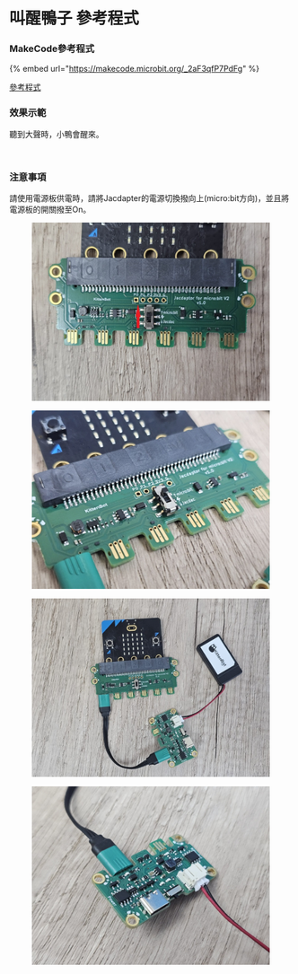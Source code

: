 # 叫醒鴨子 參考程式

### MakeCode參考程式

{% embed url="https://makecode.microbit.org/_2aF3qfP7PdFg" %}

[參考程式](https://makecode.microbit.org/\_2aF3qfP7PdFg)

### 效果示範

聽到大聲時，小鴨會醒來。

<figure><img src="https://learn.kittenbot.cc/assets/images/1693219164076-97d92fc3-7b66-4cc2-bcc9-a72535dfd0b6-1c31730e7fe0fcb9b9947768256d665d.gif" alt=""><figcaption></figcaption></figure>

### 注意事項

請使用電源板供電時，請將Jacdapter的電源切換撥向上(micro:bit方向)，並且將電源板的開關撥至On。

<div>

<figure><img src="../../../../.gitbook/assets/powerswitch1.jpg" alt=""><figcaption></figcaption></figure>

 

<figure><img src="../../../../.gitbook/assets/powerswitch2.jpg" alt=""><figcaption></figcaption></figure>

</div>

<div>

<figure><img src="../../../../.gitbook/assets/powerswitch3.jpg" alt=""><figcaption></figcaption></figure>

 

<figure><img src="../../../../.gitbook/assets/powerswitch4.jpg" alt=""><figcaption></figcaption></figure>

</div>
